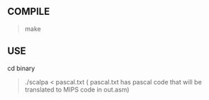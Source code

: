 COMPILE
-------
> make

USE
------
cd binary
> ./scalpa < pascal.txt
( pascal.txt has pascal code that will be translated to MIPS code in out.asm)
